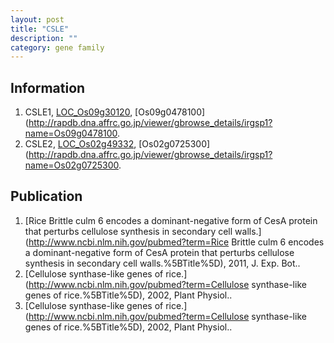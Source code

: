 ```yaml
---
layout: post
title: "CSLE"
description: ""
category: gene family
---
```


## Information
1. CSLE1, [LOC_Os09g30120](http://rice.plantbiology.msu.edu/cgi-bin/ORF_infopage.cgi?orf=LOC_Os09g30120), [Os09g0478100](http://rapdb.dna.affrc.go.jp/viewer/gbrowse_details/irgsp1?name=Os09g0478100.
2. CSLE2, [LOC_Os02g49332](http://rice.plantbiology.msu.edu/cgi-bin/ORF_infopage.cgi?orf=LOC_Os02g49332), [Os02g0725300](http://rapdb.dna.affrc.go.jp/viewer/gbrowse_details/irgsp1?name=Os02g0725300.

## Publication
1. [Rice Brittle culm 6 encodes a dominant-negative form of CesA protein that perturbs cellulose synthesis in secondary cell walls.](http://www.ncbi.nlm.nih.gov/pubmed?term=Rice Brittle culm 6 encodes a dominant-negative form of CesA protein that perturbs cellulose synthesis in secondary cell walls.%5BTitle%5D), 2011, J. Exp. Bot..
2. [Cellulose synthase-like genes of rice.](http://www.ncbi.nlm.nih.gov/pubmed?term=Cellulose synthase-like genes of rice.%5BTitle%5D), 2002, Plant Physiol..
3. [Cellulose synthase-like genes of rice.](http://www.ncbi.nlm.nih.gov/pubmed?term=Cellulose synthase-like genes of rice.%5BTitle%5D), 2002, Plant Physiol..


